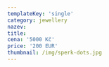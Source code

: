 ```yaml
---
templateKey: 'single'
category: jewellery
nazev: 
title: 
cena: '5000 Kč'
price: '200 EUR'
thumbnail: /img/sperk-dots.jpg
---
```


